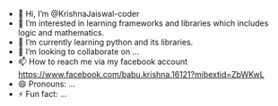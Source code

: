 - 👋 Hi, I’m @KrishnaJaiswal-coder
- 👀 I’m interested in learning frameworks and libraries which includes logic and mathematics.
- 🌱 I’m currently learning python and its libraries.
- 💞️ I’m looking to collaborate on ...
- 📫 How to reach me via my facebook account  https://www.facebook.com/babu.krishna.16121?mibextid=ZbWKwL
- 😄 Pronouns: ...
- ⚡ Fun fact: ...

<!---
KrishnaJaiswal-coder/KrishnaJaiswal-coder is a ✨ special ✨ repository because its `README.md` (this file) appears on your GitHub profile.
You can click the Preview link to take a look at your changes.
--->
